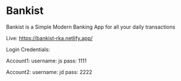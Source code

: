 # Bankist
Bankist is a Simple Modern Banking App for all your daily transactions

Live: https://bankist-rka.netlify.app/

Login Credentials:

Account1:
  username: js
  pass: 1111

Account2:
  username: jd
  pass: 2222
  
